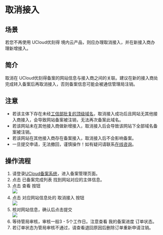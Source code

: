 

# 取消接入

## 场景

若您不再使用 UCloud优刻得 境内云产品，则应办理取消接入，并在新接入商办理新增接入。

## 简介

取消在 UCloud优刻得备案的网站信息与接入商之间的关联。建议在新的接入商处完成转入备案后再取消接入，否则备案信息可能会被通信管理局注销。 

## 注意

- 若该主体下存在未经[工信部批复的顶级域名](http://域名.信息/)，取消接入成功后且网站无其他接入商接入，会导致网站备案被注销，无法再次备案此域名。  
- 若该网站未在其他接入商做新增接入，取消接入后会导致该网站下全部域名备案被注销。 
- 若该网站在其他接入商存在备案接入，取消接入后不会影响备案。  
- 一旦提交申请，无法撤回，谨慎操作！如有疑问请联系[在线咨询](https://spt.ucloud.cn/30002)。

## 操作流程

1. 请登录[UCloud备案系统](https://console.ucloud.cn/icp/)，进入备案管理页面。  
2. 点击 已备案完成列表 找到网站对应的主体信息。  
3. 点击 查看 按钮  
   ![](/images/guidance/注销网站1.png)
4. 点击 对应网站信息处的 取消接入 按钮  
   ![](/images/guidance/取消接入1.png)
5. 核对网站信息，确认后点击提交  
   ![](/images/guidance/取消接入2.png)
6. 等待管局审核，审核一般3 - 5个工作日。注意查看 我的备案进度 订单状态。  
7. 若订单状态为管局审核不通过，请查看退回原因后删除订单重新申请注销。